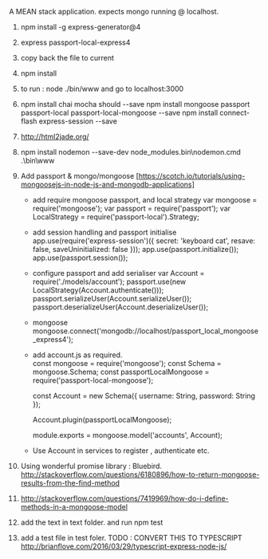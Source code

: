 A MEAN stack application.
expects mongo running @ localhost.

1. npm install -g express-generator@4
2. express passport-local-express4
3. copy back the file to current 
4. npm install
5. to run : node ./bin/www and go to localhost:3000
6.  npm install chai mocha should --save
    npm install mongoose passport passport-local passport-local-mongoose  --save
    npm install connect-flash express-session  --save
7. http://html2jade.org/
8.  npm install nodemon --save-dev
    node_modules\.bin\nodemon.cmd .\bin\www
9. Add passport & mongo/mongoose
	[https://scotch.io/tutorials/using-mongoosejs-in-node-js-and-mongodb-applications]
	* add require mongoose passport, and local strategy
		var mongoose = require('mongoose');
		var passport = require('passport');
		var LocalStrategy = require('passport-local').Strategy;
		
	* add session handling and passport initialise
		app.use(require('express-session')({
				secret: 'keyboard cat',
				resave: false,
				saveUninitialized: false
		}));
		app.use(passport.initialize());
		app.use(passport.session());
	
	* configure passport and add serialiser 
		var Account = require('./models/account');
		passport.use(new LocalStrategy(Account.authenticate()));
		passport.serializeUser(Account.serializeUser());
		passport.deserializeUser(Account.deserializeUser());

	* mongoose
		mongoose.connect('mongodb://localhost/passport_local_mongoose_express4');

	* add account.js as required.	
		const mongoose = require('mongoose');
		const Schema = mongoose.Schema;
		const passportLocalMongoose = require('passport-local-mongoose');

		const Account = new Schema({
			username: String,
			password: String
		});

		Account.plugin(passportLocalMongoose);

		module.exports = mongoose.model('accounts', Account);
	
	* Use Account in services to register , authenticate etc.
10. Using wonderful promise library  : Bluebird. http://stackoverflow.com/questions/6180896/how-to-return-mongoose-results-from-the-find-method
11. http://stackoverflow.com/questions/7419969/how-do-i-define-methods-in-a-mongoose-model
12. add the text in text folder. and run 
	npm test 	

13. add a test file in test foler. 
TODO : CONVERT THIS TO TYPESCRIPT http://brianflove.com/2016/03/29/typescript-express-node-js/